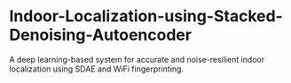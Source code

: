 # Indoor-Localization-using-Stacked-Denoising-Autoencoder
A deep learning-based system for accurate and noise-resilient indoor localization using SDAE and WiFi fingerprinting.
